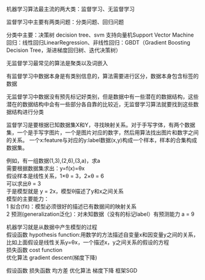 
  机器学习算法最主流的两大类：监督学习、无监督学习
  
  监督学习中主要有两类问题：分类问题、回归问题
  
  分类中主要：决策树 decision tree、svm 支持向量机Support Vector Machine
  回归：线性回归LinearRegression、非线性回归：GBDT（Gradient Boosting Decision Tree，渐进梯度回归树、迭代决策树）
  
  无监督学习最常见的算法是聚类以及词嵌入
  
  有监督学习中数据本身是有类别信息的，算法需要进行区分，数据本身包含标签的数据
  
  无监督学习中数据没有预先标记好类别，但是数据中有一些潜在的数据结构，这些潜在的数据结构中会有一些部分各自靠的比较近，无监督学习算法就要找到这些数据结构进行分类
  
  监督学习是要根据已知数据集X和Y，寻找映射关系。对于手写字体，有两个数据集，一个是手写字图片，一个是图片对应的数字，然后用算法找出图片和数字之间的关系。
一个x:feature与对应的y:label数据(x,y)构成一个样本，样本的合集构成数据集。

  例如，有一组数据(1,3),(2,6),(3,a)，求a     
  需要根据数据集求出：y=f(x)=θx     
  假设样本是线性关系，1×θ = 3，2×θ = 6      
  可以求出θ = 3     
  于是模型就是 y = 2x，模型θ描述了y和x之间关系     
  模型的主要能力：     
  1 拟合(fit)：模型必须很好的描述已有数据间的映射关系     
  2 预测(generalization泛化)：对未知数据（没有的标记label）有预测能力 a = 9      
  
  机器学习就是从数据中产生模型的过程     
  假设函数 hypothesis function:用数学的方法描述自变量x和因变量y之间的关系，比如上面假设是线性关系y=θx，一个描述x，y之间关系的假设的方程       
  损失函数 cost function     
  优化算法 gradient descent(梯度下降)     


假设函数
损失函数 均方差
优化算法 梯度下降 框架SGD

